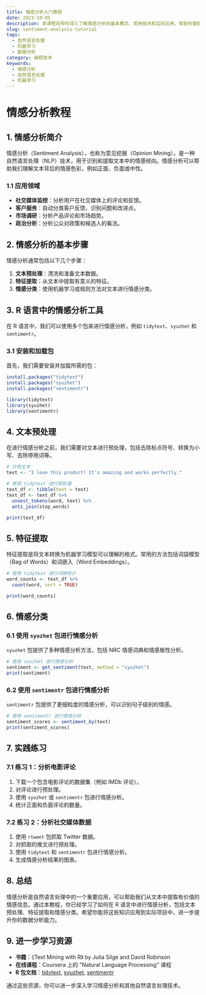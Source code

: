```yaml
---
title: 情感分析入门教程
date: 2023-10-05
description: 本课程将带你深入了解情感分析的基本概念、常用技术和实际应用，帮助你掌握如何从文本数据中提取情感信息。
slug: sentiment-analysis-tutorial
tags:
  - 自然语言处理
  - 机器学习
  - 数据分析
category: 编程技术
keywords:
  - 情感分析
  - 自然语言处理
  - 机器学习
---
```


# 情感分析教程

## 1. 情感分析简介

情感分析（Sentiment Analysis），也称为意见挖掘（Opinion Mining），是一种自然语言处理（NLP）技术，用于识别和提取文本中的情感倾向。情感分析可以帮助我们理解文本背后的情感色彩，例如正面、负面或中性。

### 1.1 应用领域

- **社交媒体监控**：分析用户在社交媒体上的评论和反馈。
- **客户服务**：自动分类客户反馈，识别问题和改进点。
- **市场调研**：分析产品评论和市场趋势。
- **政治分析**：分析公众对政策和候选人的看法。

## 2. 情感分析的基本步骤

情感分析通常包括以下几个步骤：

1. **文本预处理**：清洗和准备文本数据。
2. **特征提取**：从文本中提取有意义的特征。
3. **情感分类**：使用机器学习或规则方法对文本进行情感分类。

## 3. R 语言中的情感分析工具

在 R 语言中，我们可以使用多个包来进行情感分析，例如 `tidytext`、`syuzhet` 和 `sentimentr`。

### 3.1 安装和加载包

首先，我们需要安装并加载所需的包：

```r
install.packages("tidytext")
install.packages("syuzhet")
install.packages("sentimentr")

library(tidytext)
library(syuzhet)
library(sentimentr)
```

## 4. 文本预处理

在进行情感分析之前，我们需要对文本进行预处理，包括去除标点符号、转换为小写、去除停用词等。

```r
# 示例文本
text <- "I love this product! It's amazing and works perfectly."

# 使用 tidytext 进行预处理
text_df <- tibble(text = text)
text_df <- text_df %>%
  unnest_tokens(word, text) %>%
  anti_join(stop_words)

print(text_df)
```

## 5. 特征提取

特征提取是将文本转换为机器学习模型可以理解的格式。常用的方法包括词袋模型（Bag of Words）和词嵌入（Word Embeddings）。

```r
# 使用 tidytext 进行词频统计
word_counts <- text_df %>%
  count(word, sort = TRUE)

print(word_counts)
```

## 6. 情感分类

### 6.1 使用 `syuzhet` 包进行情感分析

`syuzhet` 包提供了多种情感分析方法，包括 NRC 情感词典和情感极性分析。

```r
# 使用 syuzhet 进行情感分析
sentiment <- get_sentiment(text, method = "syuzhet")
print(sentiment)
```

### 6.2 使用 `sentimentr` 包进行情感分析

`sentimentr` 包提供了更细粒度的情感分析，可以识别句子级别的情感。

```r
# 使用 sentimentr 进行情感分析
sentiment_scores <- sentiment_by(text)
print(sentiment_scores)
```

## 7. 实践练习

### 7.1 练习 1：分析电影评论

1. 下载一个包含电影评论的数据集（例如 IMDb 评论）。
2. 对评论进行预处理。
3. 使用 `syuzhet` 或 `sentimentr` 包进行情感分析。
4. 统计正面和负面评论的数量。

### 7.2 练习 2：分析社交媒体数据

1. 使用 `rtweet` 包抓取 Twitter 数据。
2. 对抓取的推文进行预处理。
3. 使用 `tidytext` 和 `sentimentr` 包进行情感分析。
4. 生成情感分析结果的图表。

## 8. 总结

情感分析是自然语言处理中的一个重要应用，可以帮助我们从文本中提取有价值的情感信息。通过本教程，你已经学习了如何在 R 语言中进行情感分析，包括文本预处理、特征提取和情感分类。希望你能将这些知识应用到实际项目中，进一步提升你的数据分析能力。

## 9. 进一步学习资源

- **书籍**：《Text Mining with R》 by Julia Silge and David Robinson
- **在线课程**：Coursera 上的 "Natural Language Processing" 课程
- **R 包文档**：[tidytext](https://cran.r-project.org/web/packages/tidytext/index.html), [syuzhet](https://cran.r-project.org/web/packages/syuzhet/index.html), [sentimentr](https://cran.r-project.org/web/packages/sentimentr/index.html)

通过这些资源，你可以进一步深入学习情感分析和其他自然语言处理技术。